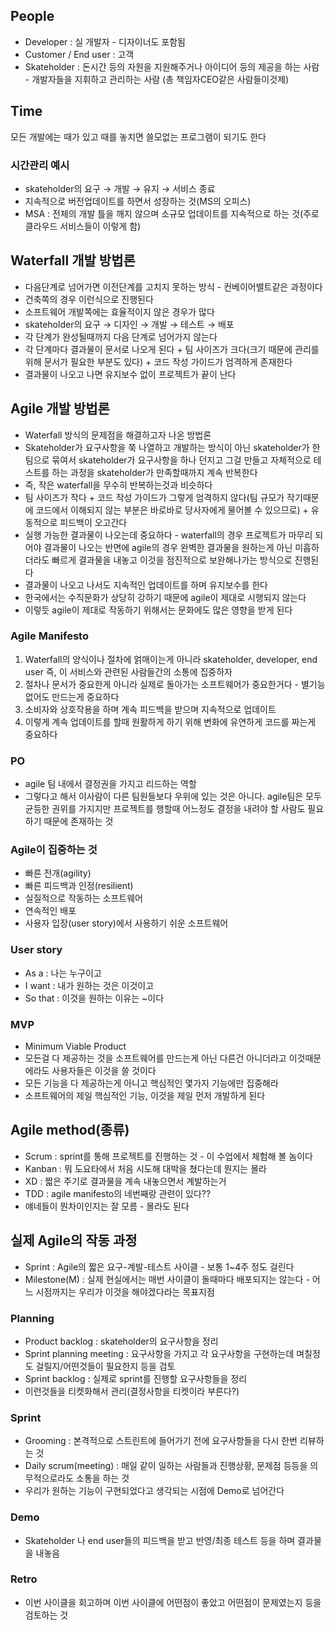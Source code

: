## People

- Developer : 실 개발자 - 디자이너도 포함됨
- Customer / End user : 고객
- Skateholder : 돈시간 등의 자원을 지원해주거나 아이디어 등의 제공을 하는 사람 - 개발자들을 지휘하고 관리하는 사람 (총 책임자CEO같은 사람들이것제)

## Time

모든 개발에는 때가 있고 때를 놓치면 쓸모없는 프로그램이 되기도 한다

### 시간관리 예시

- skateholder의 요구 → 개발 → 유지 → 서비스 종료
- 지속적으로 버전업데이트를 하면서 성장하는 것(MS의 오피스)
- MSA : 전체의 개발 틀을 깨지 않으며 소규모 업데이트를 지속적으로 하는 것(주로 클라우드 서비스들이 이렇게 함)

## Waterfall 개발 방법론

- 다음단계로 넘어가면 이전단계를 고치지 못하는 방식 - 컨베이어밸트같은 과정이다
- 건축쪽의 경우 이런식으로 진행된다
- 소프트웨어 개발쪽에는 효율적이지 않은 경우가 많다
- skateholder의 요구 → 디자인 → 개발 → 테스트 → 배포
- 각 단계가 완성될때까지 다음 단계로 넘어가지 않는다
- 각 단계마다 결과물이 문서로 나오게 된다 + 팀 사이즈가 크다(크기 때문에 관리를 위해 문서가 필요한 부분도 있다) + 코드 작성 가이드가 엄격하게 존재한다
- 결과물이 나오고 나면 유지보수 없이 프로젝트가 끝이 난다

## Agile 개발 방법론

- Waterfall 방식의 문제점을 해결하고자 나온 방법론
- Skateholder가 요구사항을 쭉 나열하고 개발하는 방식이 아닌 skateholder가 한팀으로 묶여서 skateholder가 요구사항을 하나 던지고 그걸 만들고 자체적으로 테스트를 하는 과정을 skateholder가 만족할때까지 계속 반복한다
- 즉, 작은 waterfall을 무수히 반복하는것과 비슷하다
- 팀 사이즈가 작다 + 코드 작성 가이드가 그렇게 엄격하지 않다(팀 규모가 작기때문에 코드에서 이해되지 않는 부분은 바로바로 당사자에게 물어볼 수 있으므로) + 유동적으로 피드백이 오고간다
- 실행 가능한 결과물이 나오는데 중요하다 - waterfall의 경우 프로젝트가 마무리 되어야 결과물이 나오는 반면에 agile의 경우 완벽한 결과물을 원하는게 아닌 미흡하더라도 빠르게 결과물을 내놓고 이것을 점진적으로 보완해나가는 방식으로 진행된다
- 결과물이 나오고 나서도 지속적인 업데이트를 하며 유지보수를 한다
- 한국에서는 수직문화가 상당히 강하기 때문에 agile이 제대로 시행되지 않는다
- 이렇듯 agile이 제대로 작동하기 위해서는 문화에도 많은 영향을 받게 된다

### Agile Manifesto

1. Waterfall의 양식이나 절차에 얽매이는게 아니라 skateholder, developer, end user 즉, 이 서비스와 관련된 사람들간의 소통에 집중하자
2. 절차나 문서가 중요한게 아니라 실제로 돌아가는 소프트웨어가 중요한거다 - 별기능 없어도 만드는게 중요하다
3. 소비자와 상호작용을 하며 계속 피드백을 받으며 지속적으로 업데이트
4. 이렇게 계속 업데이트를 할때 원활하게 하기 위해 변화에 유연하게 코드를 짜는게 중요하다

### PO

- agile 팀 내에서 결정권을 가지고 리드하는 역할
- 그렇다고 해서 이사람이 다른 팀원들보다 우위에 있는 것은 아니다. agile팀은 모두 균등한 권위를 가지지만 프로젝트를 행할때 어느정도 결정을 내려야 할 사람도 필요하기 때문에 존재하는 것

### Agile이 집중하는 것

- 빠른 전개(agility)
- 빠른 피드백과 인정(resilient)
- 실질적으로 작동하는 소프트웨어
- 연속적인 배포
- 사용자 입장(user story)에서 사용하기 쉬운 소프트웨어

### User story

- As a : 나는 누구이고
- I want : 내가 원하는 것은 이것이고
- So that : 이것을 원하는 이유는 ~이다

### MVP

- Minimum Viable Product
- 모든걸 다 제공하는 것을 소프트웨어를 만드는게 아닌 다른건 아니더라고 이것때문에라도 사용자들은 이것을 쓸 것이다
- 모든 기능을 다 제공하는게 아니고 핵심적인 몇가지 기능에만 집중해라
- 소프트웨어의 제일 핵심적인 기능, 이것을 제일 먼저 개발하게 된다

## Agile method(종류)

- Scrum : sprint를 통해 프로젝트를 진행하는 것 - 이 수업에서 체험해 볼 놈이다
- Kanban : 뭐 도요타에서 처음 시도해 대박을 쳤다는데 뭔지는 몰라
- XD : 짧은 주기로 결과물을 계속 내놓으면서 계발하는거
- TDD : agile manifesto의 네번째랑 관련이 있다??
- 얘네들이 뭔차이인지는 잘 모름 - 몰라도 된다

## 실제 Agile의 작동 과정

- Sprint : Agile의 짧은 요구-계발-테스트 사이클 - 보통 1~4주 정도 걸린다
- Milestone(M) : 실제 현실에서는 매번 사이클이 돌때마다 배포되지는 않는다 - 어느 시점까지는 우리가 이것을 해야겠다라는 목표지점

### Planning

- Product backlog : skateholder의 요구사항을 정리
- Sprint planning meeting : 요구사항을 가지고 각 요구사항을 구현하는데 며칠정도 걸릴지/어떤것들이 필요한지 등을 검토
- Sprint backlog : 실제로 sprint를 진행할 요구사항들을 정리
- 이런것들을 티켓화해서 관리(결정사항을 티켓이라 부른다?)

### Sprint

- Grooming : 본격적으로 스트린트에 들어가기 전에 요구사항들을 다시 한번 리뷰하는 것
- Daily scrum(meeting) : 매일 같이 일하는 사람들과 진행상황, 문제점 등등을 의무적으로라도 소통을 하는 것
- 우리가 원하는 기능이 구현되었다고 생각되는 시점에 Demo로 넘어간다

### Demo

- Skateholder 나 end user들의 피드백을 받고 반영/최종 테스트 등을 하며 결과물을 내놓음

### Retro

- 이번 사이클을 회고하며 이번 사이클에 어떤점이 좋았고 어떤점이 문제였는지 등을 검토하는 것
